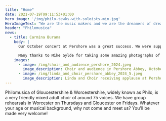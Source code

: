 ```yaml
---
title: "Home"
date: 2021-07-19T09:11:53+01:00
hero_image: '/img/philo-tewks-with-soloists-min.jpg'
HeroImageText: "We are the music makers and we are the dreamers of dreams"
header: "Philomusica"
news:
  - title: Carmina Burana
    body: |
      Our October concert at Pershore was a great success. We were supported by a large and very appreciative audience who clearly enjoyed our performances of <em>Feel the Spirit</em> by John Rutter and Carl Orff’s <em>Carmina Burana</em>, not to mention the Regency Percussion Ensemble’s thrilling performance of Leonard Salzedo’s percussion Scherzo. Now we switch our attention to preparing Christmas music. At the heart of our Christmas programme will be <em>On Christmas Night</em>, a delightful suite of carols by Bob Chilcott. Our Christmas concerts will be given at St Stephen’s church, Barbourne, Worcester on Saturday 14 December and at Holy Trinity church, Longlevens, Gloucester on Tuesday 17 December. Both concerts start at 19.30. Do join us if you can.

      Many thanks to Mike Gylde for taking some amazing photographs of the concert!
    images:
      - image: /img/choir_and_audience_pershore_2024.jpeg
        image_description: Choir and audience in Pershore Abbey, October 2024
      - image: /img/linda_and_choir_pershore_abbey_2024_5.jpeg
        image_description: Linda and Choir receiving applause at Pershore Abbey, October 2024
---
```

Philomusica of Gloucestershire & Worcestershire, widely known as Philo, is a very friendly mixed adult choir of around 75 voices. We have group rehearsals in Worcester on Thursdays and Gloucester on Fridays. Whatever your age or musical background, why not come and meet us? You'll be made very welcome!